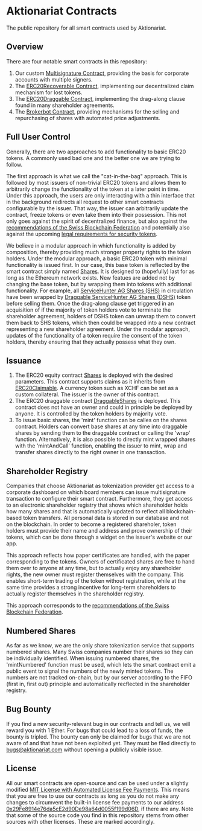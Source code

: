 # Aktionariat Contracts

The public repository for all smart contracts used by Aktionariat.

## Overview

There are four notable smart contracts in this repository:
1. Our custom [Multisignature Contract](doc/multisig.md), providing the basis for corporate accounts with multiple signers.
2. The [ERC20Recoverable Contract](doc/recoverable.md), implementing our decentralized claim mechanism for lost tokens.
3. The [ERC20Draggable Contract](doc/draggable.md), implementing the drag-along clause found in many shareholder agreements.
4. The [Brokerbot Contract](doc/market.md), providing mechanisms for the selling and repurchasing of shares with automated price adjustments.

## Full User Control

Generally, there are two approaches to add functionality to basic ERC20 tokens. A commonly used bad one and the better one we are trying to follow.

The first approach is what we call the "cat-in-the-bag" approach. This is followed by most issuers of non-trivial ERC20 tokens and allows them to arbitrarily change the functionality of the token at a later point in time. Under this approach, the users are only interacting with a thin interface that in the background redirects all request to other smart contracts configurable by the issuer. That way, the issuer can arbitrarily update the contract, freeze tokens or even take them into their possession. This not only goes against the spirit of decentralized finance, but also against the [recommendations of the Swiss Blockchain Federation](http://blockchainfederation.ch/wp-content/uploads/2019/12/SBF-Circular-2019-01-Tokenized-Equity-4.pdf) and potentially also against the upcoming [legal requirements for security tokens](https://www.parlament.ch/de/ratsbetrieb/suche-curia-vista/geschaeft?AffairId=20190074).

We believe in a modular approach in which functionality is added by composition, thereby providing much stronger property rights to the token holders. Under the modular approach, a basic ERC20 token with minimal functionality is issued first. In our case, this base token is reflected by the smart contract simply named [Shares](src/Shares.sol). It is designed to (hopefully) last for as long as the Ethereum network exists. New featues are added not by changing the base token, but by wrapping them into tokens with additional functionality. For example, all [ServiceHunter AG Shares (SHS)](https://etherscan.io/token/0xbc41f5259e10e36341ff0da77a5870abc698de56) in circulation have been wrapped by [Draggable ServiceHunter AG Shares (DSHS)](https://etherscan.io/token/0x414324b0aba49fb14cbfb37be40d8d78a2edf447) token before selling them. Once the drag-along clause get triggered in an acquisition of if the majority of token holders vote to terminate the shareholder agreement, holders of DSHS token can unwrap them to convert them back to SHS tokens, which then could be wrapped into a new contract representing a new shareholder agreement. Under the modular approach, updates of the functionality of a token require the consent of the token holders, thereby ensuring that they actually possess what they own.

## Issuance

1. The ERC20 equity contract [Shares](src/Shares.sol) is deployed with the desired parameters. This contract supports claims as it inherits from [ERC20Claimable](claimable.md). A currency token such as XCHF can be set as a custom collateral. The issuer is the owner of this contract.
2. The ERC20 draggable contract [DraggableShares](src/DraggableShares.sol) is deployed. This contract does not have an owner and could in principle be deployed by anyone. It is controlled by the token holders by majority vote.
3. To issue basic shares, the 'mint' function can be calles on the shares contract. Holders can convert base shares at any time into draggable shares by sending them to the draggable contract or calling the 'wrap' function. Alternatively, it is also possible to directly mint wrapped shares with the 'mintAndCall' function, enabling the issuer to mint, wrap and transfer shares directly to the right owner in one transaction.

## Shareholder Registry

Companies that choose Aktionariat as tokenization provider get access to a corporate dashboard on which board members can issue multisignature transaction to configure their smart contract. Furthermore, they get access to an electronic shareholder registry that shows which shareholder holds how many shares and that is automatically updated to reflect all blockchain-based token transfers. All personal data is stored in our database and not on the blockchain. In order to become a registered shareholer, token holders must provide their name and address and prove ownership of their tokens, which can be done through a widget on the issuer's website or our app.

This approach reflects how paper certificates are handled, with the paper corresponding to the tokens. Owners of certificated shares are free to hand them over to anyone at any time, but to actually enjoy any shareholder rights, the new owner must register themselves with the company. This enables short-term trading of the token without registration, while at the same time provides a strong incentive for long-term shareholders to actually register themselves in the shareholder registry.

This approach corresponds to the [recommendations of the Swiss Blockchain Federation](http://blockchainfederation.ch/wp-content/uploads/2019/12/SBF-Circular-2019-01-Tokenized-Equity-4.pdf).

## Numbered Shares

As far as we know, we are the only share tokenization service that supports numbered shares. Many Swiss companies number their shares so they can be individually identified. When issuing numbered shares, the 'mintNumbered' function must be used, which lets the smart contract emit a public event to signal the numbers of the newly minted tokens. The numbers are not tracked on-chain, but by our server according to the FIFO (first in, first out) principle and automatically recflected in the shareholder registry.

## Bug Bounty

If you find a new security-relevant bug in our contracts and tell us, we will reward you with 1 Ether. For bugs that could lead to a loss of funds, the bounty is tripled. The bounty can only be claimed for bugs that we are not aware of and that have not been exploited yet. They must be filed directly to bugs@aktionariat.com without opening a publicly visible issue.

## License

All our smart contracts are open-source and can be used under a slightly modified [MIT License with Automated License Fee Payments](LICENSE). This means that you are free to use our contracts as long as you do not make any changes to circumvent the built-in license fee payments to our address [0x29Fe8914e76da5cE2d90De98a64d0055f199d06D](https://etherscan.io/address/0x29fe8914e76da5ce2d90de98a64d0055f199d06d), if there are any. Note that some of the source code you find in this repository stems from other sources with other licenses. These are marked accordingly.
